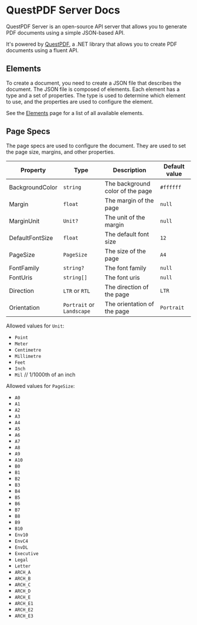 # QuestPDF Server Docs

QuestPDF Server is an open-source API server that allows you to generate PDF documents using a simple JSON-based API.

It's powered by [QuestPDF](https://github.com/QuestPDF/QuestPDF), a .NET library that allows you to create PDF documents using a fluent API.

## Elements

To create a document, you need to create a JSON file that describes the document. The JSON file is composed of elements. Each element has a type and a set of properties. The type is used to determine which element to use, and the properties are used to configure the element.

See the [Elements](/docs/elements/README.md) page for a list of all available elements.

## Page Specs

The page specs are used to configure the document. They are used to set the page size, margins, and other properties.

| Property | Type | Description | Default value |
| --- | --- | --- | --- |
| BackgroundColor | `string` | The background color of the page | `#ffffff` |
| Margin | `float` | The margin of the page | `null` |
| MarginUnit | `Unit?` | The unit of the margin | `null` |
| DefaultFontSize | `float` | The default font size | `12` |
| PageSize | `PageSize` | The size of the page | `A4` |
| FontFamily | `string?` | The font family | `null` |
| FontUris | `string[]` | The font uris | `null` |
| Direction | `LTR` or `RTL` | The direction of the page | `LTR` |
| Orientation | `Portrait` or `Landscape` | The orientation of the page | `Portrait` |

Allowed values for `Unit`:

- `Point`
- `Meter`
- `Centimetre`
- `Millimetre`
- `Feet`
- `Inch`
- `Mil` // 1/1000th of an inch

Allowed values for `PageSize`:

- `A0`
- `A1`
- `A2`
- `A3`
- `A4`
- `A5`
- `A6`
- `A7`
- `A8`
- `A9`
- `A10`
- `B0`
- `B1`
- `B2`
- `B3`
- `B4`
- `B5`
- `B6`
- `B7`
- `B8`
- `B9`
- `B10`
- `Env10`
- `EnvC4`
- `EnvDL`
- `Executive`
- `Legal`
- `Letter`
- `ARCH_A`
- `ARCH_B`
- `ARCH_C`
- `ARCH_D`
- `ARCH_E`
- `ARCH_E1`
- `ARCH_E2`
- `ARCH_E3`
